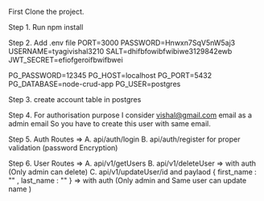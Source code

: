 First Clone the project.

Step 1. Run npm install

Step 2. Add .env file
PORT=3000
PASSWORD=Hnwxn7SqV5nW5aj3
USERNAME=tyagivishal3210
SALT=dhifbfowibfwibiwe3129842ewb
JWT_SECRET=efiofgeroifbwifbwei

PG_PASSWORD=12345
PG_HOST=localhost
PG_PORT=5432
PG_DATABASE=node-crud-app
PG_USER=postgres

Step 3.  create account table in postgres

Step 4. For authorisation purpose I consider vishal@gmail.com email as a admin email So you have to create this user with same email.

Step 5. Auth Routes => A. api/auth/login
                       B. api/auth/register for proper validation (password Encryption)

Step 6.  User Routes => A. api/v1/getUsers
                        B. api/v1/deleteUser     => with auth (Only admin can delete)
                        C. api/v1/updateUser/id  and paylaod { first_name : "" , last_name : "" }  => with auth (Only admin and Same user can update name )



                        
                       

